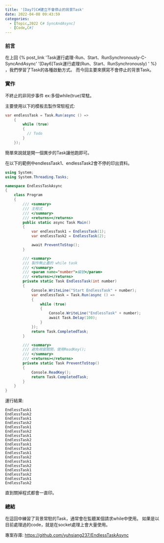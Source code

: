 ```yaml
---
title: '[Day7]C#建立不會停止的背景Task'
date: 2022-04-08 09:43:59
categories:
  - [Topic,2022 C# SyncAndAsync]
  - [Code,C#] 
---
```

### 前言
在上回 {% post_link 'Task運行處理-Run、Start、RunSynchronously-C-SyncAndAsync' '[Day6]Task運行處理(Run、Start、RunSynchronously)
' %} ，我們學習了Task的各種啟動方式。
而今回主要來撰寫不會停止的背景Task。

### 實作
不終止的非同步事件 ex:多個while(true)常駐。

主要使用以下的模板去製作常駐程式:
```csharp
var endlessTask = Task.Run(async () =>
    {
        while (true)
        {
          // Todo
        }
    });
```
簡單來說就是開一個異步的Task讓他跑即可。

在以下的範例中endlessTask1、endlessTask2會不停的印出資料。
```csharp
using System;
using System.Threading.Tasks;

namespace EndlessTaskAsync
{
    class Program
    {
        /// <summary>
        /// 主程式
        /// </summary>
        /// <returns></returns>
        public static async Task Main()
        {
            var endlessTask1 = EndlessTask(1);
            var endlessTask2 = EndlessTask(2);

            await PreventToStop();
        }

        /// <summary>
        /// 製作無止盡的 while task
        /// </summary>
        /// <param name="number">編號</param>
        /// <returns></returns>
        private static Task EndlessTask(int number)
        {
            Console.WriteLine("Start EndlessTask" + number);
            var endlessTask = Task.Run(async () =>
            {
                while (true)
                {
                    Console.WriteLine("EndlessTask" + number);
                    await Task.Delay(100);
                }
            });
            return Task.CompletedTask;
        }

        /// <summary>
        /// 避免視窗關閉，使用ReadKey();
        /// </summary>
        /// <returns></returns>
        private static Task PreventToStop()
        {
            Console.ReadKey();
            return Task.CompletedTask;
        }
    }
}
```
運行結果:
```
EndlessTask1
EndlessTask2
EndlessTask1
EndlessTask2
EndlessTask1
EndlessTask2
EndlessTask1
EndlessTask2
EndlessTask1
EndlessTask2
EndlessTask1
EndlessTask2
EndlessTask1
EndlessTask2
EndlessTask1
EndlessTask2
EndlessTask1
EndlessTask2
```
直到關掉程式都會一直印。

### 總結
在這回中練習了背景常駐的Task，通常會在監聽某個請求while中使用。
如果是以目前處理過的code，就是在socket處理上會大量使用。

專案存庫:
https://github.com/yuhsiang237/EndlessTaskAsync
